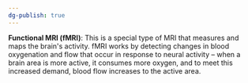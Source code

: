 ```yaml
---
dg-publish: true
---
```

**Functional MRI (fMRI)**: This is a special type of MRI that measures and maps the brain's activity. fMRI works by detecting changes in blood oxygenation and flow that occur in response to neural activity – when a brain area is more active, it consumes more oxygen, and to meet this increased demand, blood flow increases to the active area.